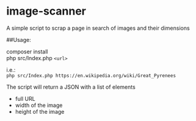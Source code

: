 # image-scanner
A simple script to scrap a page in search of images and their dimensions


##Usage:

composer install  
php src/Index.php ```<url>```  

i.e.:  
```php src/Index.php https://en.wikipedia.org/wiki/Great_Pyrenees``` 

The script will return a JSON with a list of elements
 * full URL
 * width of the image
 * height of the image